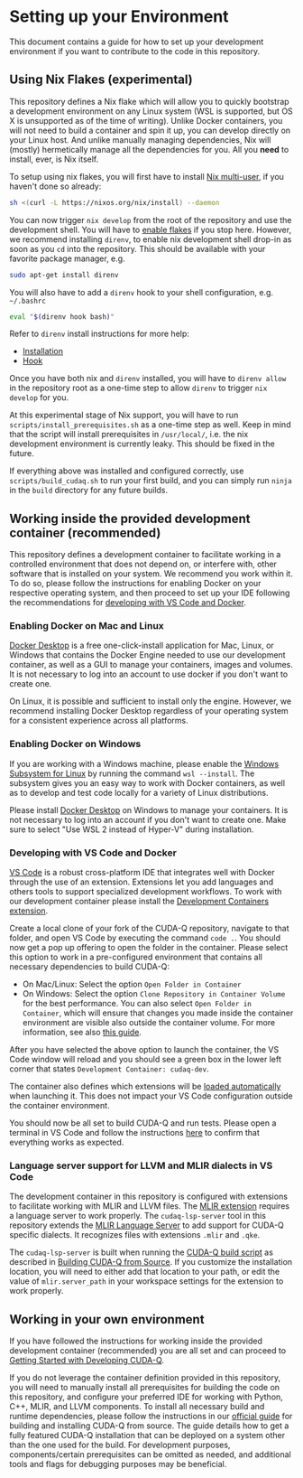 # Setting up your Environment

This document contains a guide for how to set up your development environment if
you want to contribute to the code in this repository.

## Using Nix Flakes (experimental)

This repository defines a Nix flake which will allow you to quickly bootstrap a
development environment on any Linux system (WSL is supported, but OS X is
unsupported as of the time of writing). Unlike Docker containers, you will not
need to build a container and spin it up, you can develop directly on your Linux
host. And unlike manually managing dependencies, Nix will (mostly) hermetically
manage all the dependencies for you. All you **need** to install, ever, is Nix
itself.

To setup using nix flakes, you will first have to install
[Nix multi-user](https://nixos.org/download/), if you haven't done so already:

```bash
sh <(curl -L https://nixos.org/nix/install) --daemon
```

You can now trigger `nix develop` from the root of the repository and use the
development shell. You will have to
[enable flakes](https://wiki.nixos.org/wiki/Flakes) if you stop here. However,
we recommend installing `direnv`, to enable nix development shell drop-in as
soon as you `cd` into the repository. This should be available with your
favorite package manager, e.g.

```bash
sudo apt-get install direnv
```

You will also have to add a `direnv` hook to your shell configuration, e.g.
`~/.bashrc`

```bash
eval "$(direnv hook bash)"
```

Refer to `direnv` install instructions for more help:

- [Installation](https://direnv.net/docs/installation.html)
- [Hook](https://direnv.net/docs/hook.html)

Once you have both nix and `direnv` installed, you will have to `direnv allow`
in the repository root as a one-time step to allow `direnv` to trigger
`nix develop` for you.

At this experimental stage of Nix support, you will have to run
`scripts/install_prerequisites.sh` as a one-time step as well. Keep in mind that
the script will install prerequisites in `/usr/local/`, i.e. the nix development
environment is currently leaky. This should be fixed in the future.

If everything above was installed and configured correctly, use
`scripts/build_cudaq.sh` to run your first build, and you can simply run `ninja`
in the `build` directory for any future builds.

## Working inside the provided development container (recommended)

This repository defines a development container to facilitate working in a
controlled environment that does not depend on, or interfere with, other
software that is installed on your system. We recommend you work within it. To
do so, please follow the instructions for enabling Docker on your respective
operating system, and then proceed to set up your IDE following the
recommendations for
[developing with VS Code and Docker](#developing-with-vs-code-and-docker).

### Enabling Docker on Mac and Linux

[Docker Desktop][docker_desktop_install] is a free one-click-install application
for Mac, Linux, or Windows that contains the Docker Engine needed to use our
development container, as well as a GUI to manage your containers, images and
volumes. It is not necessary to log into an account to use docker if you don't
want to create one.

On Linux, it is possible and sufficient to install only the engine. However, we
recommend installing Docker Desktop regardless of your operating system for a
consistent experience across all platforms.

### Enabling Docker on Windows

If you are working with a Windows machine, please enable the
[Windows Subsystem for Linux][wsl] by running the command `wsl --install`. The
subsystem gives you an easy way to work with Docker containers, as well as to
develop and test code locally for a variety of Linux distributions.

Please install [Docker Desktop][docker_desktop_install] on Windows to manage
your containers. It is not necessary to log into an account if you don't want to
create one. Make sure to select "Use WSL 2 instead of Hyper-V" during
installation.

### Developing with VS Code and Docker

[VS Code][vs_code] is a robust cross-platform IDE that integrates well with
Docker through the use of an extension. Extensions let you add languages and
others tools to support specialized development workflows. To work with our
development container please install the
[Development Containers extension][dev_container_extension].

Create a local clone of your fork of the CUDA-Q repository, navigate to that
folder, and open VS Code by executing the command `code .`. You should now get a
pop up offering to open the folder in the container. Please select this option
to work in a pre-configured environment that contains all necessary dependencies
to build CUDA-Q:

- On Mac/Linux: Select the option `Open Folder in Container`
- On Windows: Select the option `Clone Repository in Container Volume` for the
  best performance. You can also select `Open Folder in Container`, which will
  ensure that changes you made inside the container environment are visible also
  outside the container volume. For more information, see also
  [this guide][clone_in_container].

After you have selected the above option to launch the container, the VS Code
window will reload and you should see a green box in the lower left corner that
states `Development Container: cudaq-dev`.

The container also defines which extensions will be
[loaded automatically](.devcontainer/devcontainer.json) when launching it. This
does not impact your VS Code configuration outside the container environment.

You should now be all set to build CUDA-Q and run tests. Please open a terminal
in VS Code and follow the instructions [here](./Building.md) to confirm that
everything works as expected.

### Language server support for LLVM and MLIR dialects in VS Code

The development container in this repository is configured with extensions to
facilitate working with MLIR and LLVM files. The
[MLIR extension][mlir_extension] requires a language server to work properly.
The `cudaq-lsp-server` tool in this repository extends the
[MLIR Language Server](https://mlir.llvm.org/docs/Tools/MLIRLSP/) to add support
for CUDA-Q specific dialects. It recognizes files with extensions `.mlir` and
`.qke`.

The `cudaq-lsp-server` is built when running the
[CUDA-Q build script](./scripts/build_cudaq.sh) as described in
[Building CUDA-Q from Source](./Building.md). If you customize the installation
location, you will need to either add that location to your path, or edit the
value of `mlir.server_path` in your workspace settings for the extension to work
properly.

## Working in your own environment

If you have followed the instructions for working inside the provided
development container (recommended) you are all set and can proceed to
[Getting Started with Developing CUDA-Q](./Building.md).

If you do not leverage the container definition provided in this repository, you
will need to manually install all prerequisites for building the code on this
repository, and configure your preferred IDE for working with Python, C++, MLIR,
and LLVM components. To install all necessary build and runtime dependencies,
please follow the instructions in our [official guide][data_center_install] for
building and installing CUDA-Q from source. The guide details how to get a fully
featured CUDA-Q installation that can be deployed on a system other than the one
used for the build. For development purposes, components/certain prerequisites
can be omitted as needed, and additional tools and flags for debugging purposes
may be beneficial.

[clone_in_container]: https://code.visualstudio.com/docs/devcontainers/containers#_quick-start-open-a-git-repository-or-github-pr-in-an-isolated-container-volume
[data_center_install]: https://nvidia.github.io/cuda-quantum/latest/using/install/data_center_install.html
[dev_container_extension]: https://marketplace.visualstudio.com/items?itemName=ms-vscode-remote.remote-containers
[docker_desktop_install]: https://docs.docker.com/get-docker
[mlir_extension]: https://marketplace.visualstudio.com/items?itemName=llvm-vs-code-extensions.vscode-mlir
[vs_code]: https://code.visualstudio.com/download
[wsl]: https://learn.microsoft.com/en-us/windows/wsl/install

